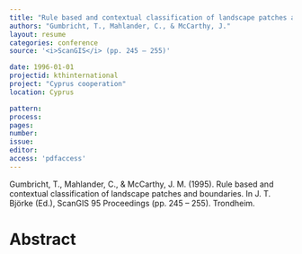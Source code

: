 ```yaml
---
title: "Rule based and contextual classification of landscape patches and boundaries."
authors: "Gumbricht, T., Mahlander, C., & McCarthy, J."
layout: resume
categories: conference
source: '<i>ScanGIS</i> (pp. 245 – 255)'

date: 1996-01-01
projectid: kthinternational
project: "Cyprus cooperation"
location: Cyprus

pattern:
process:
pages:
number:
issue:
editor:
access: 'pdfaccess'
---
```


Gumbricht, T., Mahlander, C., & McCarthy, J. M. (1995). Rule based and contextual classification of landscape patches and boundaries. In J. T. Björke (Ed.), ScanGIS  ́95 Proceedings (pp. 245 – 255). Trondheim.

<h1 class='foot-description'>Abstract</h1>
